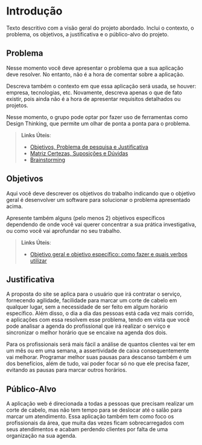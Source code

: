 # Introdução

Texto descritivo com a visão geral do projeto abordado. Inclui o contexto, o problema, os objetivos, a justificativa e o público-alvo do projeto.

## Problema
Nesse momento você deve apresentar o problema que a sua aplicação deve  resolver. No entanto, não é a hora de comentar sobre a aplicação.

Descreva também o contexto em que essa aplicação será usada, se  houver: empresa, tecnologias, etc. Novamente, descreva apenas o que de  fato existir, pois ainda não é a hora de apresentar requisitos  detalhados ou projetos.

Nesse momento, o grupo pode optar por fazer uso  de ferramentas como Design Thinking, que permite um olhar de ponta a ponta para o problema.

> **Links Úteis**:
> - [Objetivos, Problema de pesquisa e Justificativa](https://medium.com/@versioparole/objetivos-problema-de-pesquisa-e-justificativa-c98c8233b9c3)
> - [Matriz Certezas, Suposições e Dúvidas](https://medium.com/educa%C3%A7%C3%A3o-fora-da-caixa/matriz-certezas-suposi%C3%A7%C3%B5es-e-d%C3%BAvidas-fa2263633655)
> - [Brainstorming](https://www.euax.com.br/2018/09/brainstorming/)

## Objetivos

Aqui você deve descrever os objetivos do trabalho indicando que o objetivo geral é desenvolver um software para solucionar o problema apresentado acima. 

Apresente também alguns (pelo menos 2) objetivos específicos dependendo de onde você vai querer concentrar a sua prática investigativa, ou como você vai aprofundar no seu trabalho.
 
> **Links Úteis**:
> - [Objetivo geral e objetivo específico: como fazer e quais verbos utilizar](https://blog.mettzer.com/diferenca-entre-objetivo-geral-e-objetivo-especifico/)

## Justificativa

A proposta do site se aplica para o usuário que irá contratar o serviço, fornecendo agilidade, facilidade para marcar um corte de cabelo em qualquer lugar, sem a necessidade de ser feito em algum horário específico. Além disso, o dia a dia das pessoas está cada vez mais corrido, e aplicações com essa resolvem esse problema, tendo em vista que você pode analisar a agenda do profissional que irá realizar o serviço e sincronizar o melhor horário que se encaixe na agenda dos dois.

Para os profissionais será mais fácil a análise de quantos clientes vai ter em um mês ou em uma semana, a assertividade de caixa consequentemente vai melhorar. Programar melhor suas pausas para descanso também é um dos benefícios, além de tudo, vai poder focar só no que ele precisa fazer, evitando as pausas para marcar outros horários.

## Público-Alvo

A aplicação web é direcionada a todas a pessoas que precisam realizar um corte de cabelo, mas não tem tempo para se deslocar até o salão para marcar um atendimento. Essa aplicação também tem como foco os profissionais da área, que muita das vezes ficam sobrecarregados com seus atendimentos e acabam perdendo clientes por falta de uma organização na sua agenda.

